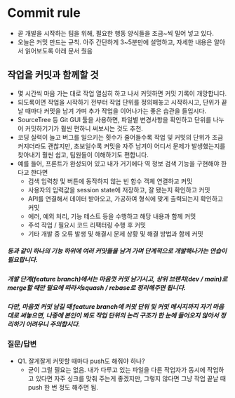# Commit rule

- 곧 개발을 시작하는 팀을 위해, 필요한 행동 양식들을 조금~씩 밀어 넣고 있다.
- 오늘은 커밋 만드는 규칙. 아주 간단하게 3~5분만에 설명하고, 자세한 내용은 알아서 읽어보도록 아래 문서 줬음



## 작업을 커밋과 함께할 것

- 몇 시간씩 마음 가는 대로 작업 열심히 하고 나서 커밋하면 커밋 기록이 개망합니다.
- 되도록이면 작업을 시작하기 전부터 작업 단위를 정의해놓고 시작하시고, 단위가 끝날 때마다 커밋을 남겨 가며 추가 작업을 이어나가는 좋은 습관을 들입시다.
- SourceTree 등 Git GUI 툴을 사용하면, 파일별 변경사항을 확인하고 단위를 나누어 커밋하기기가 훨씬 편하니 써보시는 것도 추천.
- 코딩 실력이 늘고 버그를 일으키는 횟수가 줄어들수록 작업 및 커밋의 단위가 조금 커지더라도 괜찮지만, 초보일수록 커밋을 자주 남겨야 어디서 문제가 발생했는지를 찾아내기 훨씬 쉽고, 팀원들이 이해하기도 편합니다.
- 예를 들어, 프론트가 완성되어 있고 내가 거기에다 역 정보 검색 기능을 구현해야 한다고 한다면
  - 검색 입력창 및 버튼에 동작하지 않는 빈 함수 객체 연결하고 커밋
  - 사용자의 입력값을 session state에 저장하고, 잘 됐는지 확인하고 커밋
  - API를 연결해서 데이터 받아오고, 가공하여 형식에 맞게 출력되는지 확인하고 커밋
  - 에러, 예외 처리, 기능 테스트 등을 수행하고 해당 내용과 함께 커밋
  - 주석 작업 / 필요시 코드 리팩터링 수행 후 커밋
  - 기타 개발 중 오류 발생 및 해결시 문제 상황 및 해결 방법과 함께 커밋

##### 								 등과 같이 하나의 기능 하위에 여러 커밋들을 남겨 가며 단계적으로 개발해나가는 연습이 필요합니다.

##### 						개발 단계(feature branch)에서는 마음껏 커밋 남기시고, 상위 브랜치(dev / main)로 merge할 때만 필요에 따라서squash / rebase로 정리해주면 됩니다.

##### 						다만, 마음껏 커밋 남길 때 feature branch에 커밋 단위 및 커밋 메시지까지 자기 마음대로 써놓으면, 나중에 		본인이 봐도 작업 단위의 논리 구조가 한 눈에 들어오지 않아서 정리하기 어려우니 주의합시다.



### 질문/답변

- Q1. 잘게잘게 커밋할 때마다 push도 해줘야 하나?
  - 굳이 그럴 필요는 없음. 내가 다루고 있는 파일을 다른 작업자가 동시에 작업하고 있다면 자주 싱크를 맞춰 주는게 좋겠지만, 그렇지 않다면 그냥 작업 끝날 때 push 한 번 정도 해주면 됨.